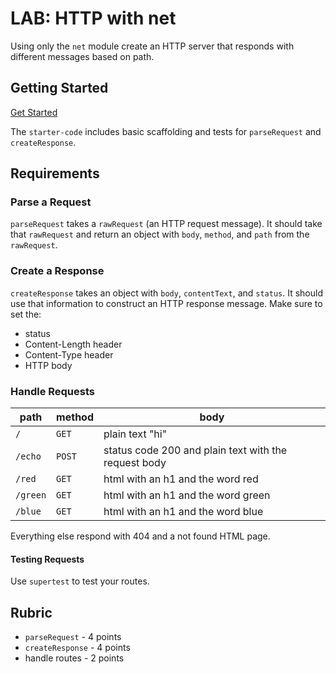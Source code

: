 # LAB: HTTP with net

Using only the `net` module create an HTTP server that responds with
different messages based on path.

## Getting Started

[Get Started](https://github.com/alchemycodelab/http-lab)

The `starter-code` includes basic scaffolding and tests for `parseRequest` and `createResponse`.

## Requirements

### Parse a Request

`parseRequest` takes a `rawRequest` (an HTTP request message). It should take that `rawRequest`
and return an object with `body`, `method`, and `path` from the `rawRequest`.

### Create a Response

`createResponse` takes an object with `body`, `contentText`, and `status`. It should use
that information to construct an HTTP response message. Make sure to set the:

* status
* Content-Length header
* Content-Type header
* HTTP body

### Handle Requests

path      | method | body
--------  | ------ | ----
`/`       | `GET`  | plain text "hi"
`/echo`   | `POST` | status code 200 and plain text with the request body
`/red`    | `GET`  | html with an h1 and the word red
`/green`  | `GET`  | html with an h1 and the word green
`/blue`   | `GET`  | html with an h1 and the word blue

Everything else respond with 404 and a not found HTML page.

#### Testing Requests

Use `supertest` to test your routes.

## Rubric

* `parseRequest` - 4 points
* `createResponse` - 4 points
* handle routes - 2 points
